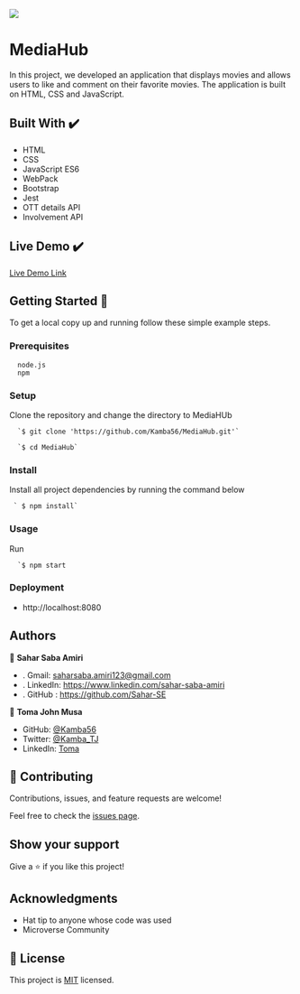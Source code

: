 ![](https://img.shields.io/badge/Microverse-blueviolet)

# MediaHub
In this project, we developed an application that displays movies and allows users to like and comment on their favorite movies. The application is built on HTML, CSS and JavaScript.

## Built With ✔️

- HTML 
- CSS 
- JavaScript ES6 
- WebPack 
- Bootstrap
- Jest
- OTT details API
- Involvement API


## Live Demo ✔️

[Live Demo Link](https://kamba56.github.io/MediaHub/docs/)


## Getting Started 🙌

To get a local copy up and running follow these simple example steps.

### Prerequisites
```
  node.js
  npm

```
### Setup
Clone the repository and change the directory to MediaHUb

``` 
  `$ git clone 'https://github.com/Kamba56/MediaHub.git'`

  `$ cd MediaHub`

```

### Install
Install all project dependencies by running the command below
 
``` 
 ` $ npm install`
```
### Usage

Run
``` 
  `$ npm start
```

### Deployment
- http://localhost:8080


## Authors

👤 **Sahar Saba Amiri**

- . Gmail: saharsaba.amiri123@gmail.com
- . LinkedIn: https://www.linkedin.com/sahar-saba-amiri
- . GitHub : https://github.com/Sahar-SE

👤 **Toma John Musa**

- GitHub: [@Kamba56](https://github.com/Kamba56)
- Twitter: [@Kamba_TJ](https://twitter.com/Kamba_TJ)
- LinkedIn: [Toma](https://linkedin.com/in/toma-john-47092622b)

## 🤝 Contributing

Contributions, issues, and feature requests are welcome!

Feel free to check the [issues page](https://github.com/Kamba56/MediaHub/issues).

## Show your support

Give a ⭐️ if you like this project!

## Acknowledgments

- Hat tip to anyone whose code was used
- Microverse Community

## 📝 License

This project is [MIT](./MIT.md) licensed.